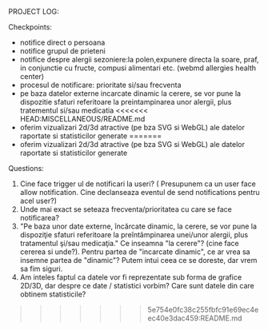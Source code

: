 PROJECT LOG:

Checkpoints:
* notifice direct o persoana
* notifice grupul de prieteni
* notifice despre alergii sezoniere:la polen,expunere directa la soare, praf, in conjunctie cu fructe, compusi alimentari etc. (webmd allergies health center)
* procesul de notificare: prioritate si/sau frecventa
* pe baza datelor externe incarcate dinamic la cerere, se vor pune la dispozitie sfaturi referitoare la preintampinarea unor alergii, plus tratementul si/sau medicatia
<<<<<<< HEAD:MISCELLANEOUS/README.md
* oferim vizualizari 2d/3d atractive (pe bza SVG si WebGL) ale datelor raportate si statisticilor generate
=======
* oferim vizualizari 2d/3d atractive (pe bza SVG si WebGL) ale datelor raportate si statisticilor generate


Questions:

1. Cine face trigger ul de notificari la useri? ( Presupunem ca un user face allow notification. Cine declanseaza eventul de send notifications pentru acel user?)
2. Unde mai exact se seteaza frecventa/prioritatea cu care se face notificarea?
3. "Pe baza unor date externe, încărcate dinamic, la cerere, se vor pune la dispoziţie sfaturi referitoare la preîntâmpinarea unei/unor alergii, plus tratamentul şi/sau medicaţia." Ce inseamna "la cerere"? (cine face cererea si unde?). Pentru partea de "incarcate dinamic", ce ar vrea sa insemne partea de "dinamic"? Putem intui ceea ce se doreste, dar vrem sa fim siguri.
4. Am inteles faptul ca datele vor fi reprezentate sub forma de grafice 2D/3D, dar despre ce date / statistici vorbim? Care sunt datele din care obtinem statisticile?
>>>>>>> 5e754e0fc38c255fbfc91e69ec4eec40e3dac459:README.md
